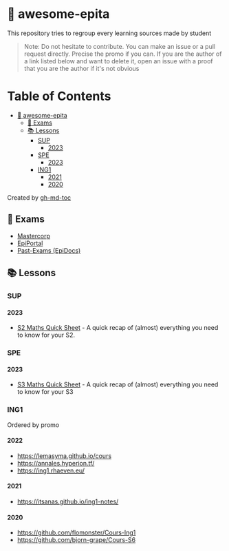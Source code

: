 # 🌟 awesome-epita

This repository tries to regroup every learning sources made by student

> Note: Do not hesitate to contribute. You can make an issue or a pull request directly. Precise the promo if you can.
> If you are the author of a link listed below and want to delete it, open an issue with a proof that you are the author if it's not obvious

Table of Contents
=================

   * [<g-emoji class="g-emoji" alias="star2" fallback-src="https://github.githubassets.com/images/icons/emoji/unicode/1f31f.png">🌟</g-emoji> awesome-epita](#-awesome-epita)
      * [<g-emoji class="g-emoji" alias="rotating_light" fallback-src="https://github.githubassets.com/images/icons/emoji/unicode/1f6a8.png">🚨</g-emoji> Exams](#-exams)
      * [<g-emoji class="g-emoji" alias="books" fallback-src="https://github.githubassets.com/images/icons/emoji/unicode/1f4da.png">📚</g-emoji> Lessons](#-lessons)
         * [SUP](#sup)
            * [2023](#2023)
         * [SPE](#spe)
            * [2023](#2023-1)
         * [ING1](#ing1)
            * [2021](#2021)
            * [2020](#2020)

Created by [gh-md-toc](https://github.com/ekalinin/github-markdown-toc)

## 🚨 Exams

- [Mastercorp](http://mastercorp.epita.eu)
- [EpiPortal](https://epiportal.com)
- [Past-Exams (EpiDocs)](https://past-exams.epidocs.eu)

## 📚 Lessons

### SUP

#### 2023

- [S2 Maths Quick Sheet](https://kb.zoroark.guru/mS2QS) - A quick recap of (almost) everything you need to know for your S2.

### SPE

#### 2023

- [S3 Maths Quick Sheet](https://kb.zoroark.guru/mS3QS) - A quick recap of (almost) everything you need to know for your S3

### ING1

Ordered by promo

#### 2022

- https://lemasyma.github.io/cours
- https://annales.hyperion.tf/
- https://ing1.rhaeven.eu/

#### 2021

- https://itsanas.github.io/ing1-notes/

#### 2020

- https://github.com/flomonster/Cours-Ing1
- https://github.com/bjorn-grape/Cours-S6
